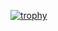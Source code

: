 [![trophy](https://github-profile-trophy.vercel.app/?username=aslukili&theme=dracula)](https://github.com/ryo-ma/github-profile-trophy)



<!---
el-ouakili/el-ouakili is a ✨ special ✨ repository because its `README.md` (this file) appears on your GitHub profile.
You can click the Preview link to take a look at your changes.
--->

